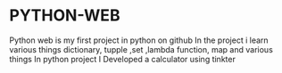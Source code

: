 # PYTHON-WEB

Python web is my first project in python on github
In the project  i learn various things dictionary, tupple ,set ,lambda function, map and various things
In python project I Developed a calculator using tinkter 
